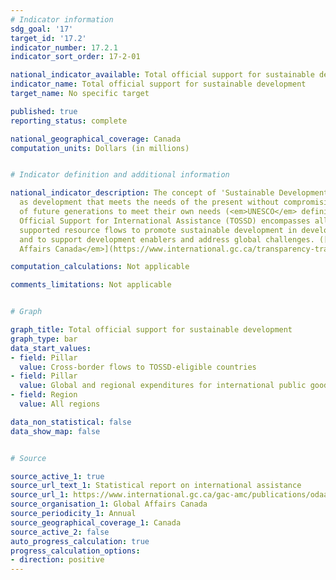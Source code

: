 ```yaml
---
# Indicator information
sdg_goal: '17'
target_id: '17.2'
indicator_number: 17.2.1
indicator_sort_order: 17-2-01

national_indicator_available: Total official support for sustainable development
indicator_name: Total official support for sustainable development
target_name: No specific target

published: true
reporting_status: complete

national_geographical_coverage: Canada
computation_units: Dollars (in millions)


# Indicator definition and additional information

national_indicator_description: The concept of 'Sustainable Development' is defined
  as development that meets the needs of the present without compromising the ability
  of future generations to meet their own needs (<em>UNESCO</em> definition). Total
  Official Support for International Assistance (TOSSD) encompasses all officially
  supported resource flows to promote sustainable development in developing countries
  and to support development enablers and address global challenges. ([<em>Global
  Affairs Canada</em>](https://www.international.gc.ca/transparency-transparence/international-assistance-report-stat-rapport-aide-internationale/2019-2020.aspx?lang=eng#a1_7))

computation_calculations: Not applicable

comments_limitations: Not applicable


# Graph

graph_title: Total official support for sustainable development
graph_type: bar
data_start_values:
- field: Pillar
  value: Cross-border flows to TOSSD-eligible countries
- field: Pillar
  value: Global and regional expenditures for international public goods
- field: Region
  value: All regions

data_non_statistical: false
data_show_map: false


# Source

source_active_1: true
source_url_text_1: Statistical report on international assistance
source_url_1: https://www.international.gc.ca/gac-amc/publications/odaaa-lrmado/sria-rsai.aspx?lang=eng&_ga=2.213975829.340912999.1620834816-2016260363.1604978633
source_organisation_1: Global Affairs Canada
source_periodicity_1: Annual
source_geographical_coverage_1: Canada
source_active_2: false
auto_progress_calculation: true
progress_calculation_options:
- direction: positive
---
```

